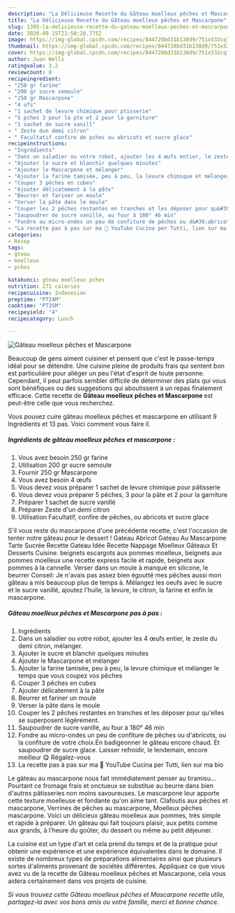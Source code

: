 ```yaml
---
description: "La Délicieuse Recette du Gâteau moelleux pêches et Mascarpone"
title: "La Délicieuse Recette du Gâteau moelleux pêches et Mascarpone"
slug: 1395-la-delicieuse-recette-du-gateau-moelleux-peches-et-mascarpone
date: 2020-09-15T21:50:28.775Z
image: https://img-global.cpcdn.com/recipes/844728bd31b138d9/751x532cq70/gateau-moelleux-peches-et-mascarpone-photo-principale-de-la-recette.jpg
thumbnail: https://img-global.cpcdn.com/recipes/844728bd31b138d9/751x532cq70/gateau-moelleux-peches-et-mascarpone-photo-principale-de-la-recette.jpg
cover: https://img-global.cpcdn.com/recipes/844728bd31b138d9/751x532cq70/gateau-moelleux-peches-et-mascarpone-photo-principale-de-la-recette.jpg
author: Juan Wells
ratingvalue: 3.2
reviewcount: 8
recipeingredient:
- "250 gr farine"
- "200 gr sucre semoule"
- "250 gr Mascarpone"
- "4 ufs"
- "1 sachet de levure chimique pour ptisserie"
- "5 pches 3 pour la pte et 2 pour la garniture"
- "1 sachet de sucre vanill"
- " Zeste dun demi citron"
- " Facultatif confire de pches ou abricots et sucre glace"
recipeinstructions:
- "Ingrédients"
- "Dans un saladier ou votre robot, ajouter les 4 œufs entier, le zeste du demi citron, mélanger."
- "Ajouter le sucre et blanchir quelques minutes"
- "Ajouter le Mascarpone et mélanger"
- "Ajouter la farine tamisée, peu à peu, la levure chimique et mélanger le temps que vous coupez vos pêches"
- "Couper 3 pêches en cubes"
- "Ajouter délicatement à la pâte"
- "Beurrer et fariner un moule"
- "Verser la pâte dans le moule"
- "Couper les 2 pêches restantes en tranches et les déposer pour qu&#39;elles se superposent légèrement."
- "Saupoudrer de sucre vanillé, au four à 180° 46 min"
- "Fondre au micro-ondes un peu de confiture de pêches ou d&#39;abricots, ou la confiture de votre choix.En badigeonner le gâteau encore chaud. Et saupoudrer de sucre glace. Laisser refroidir, le lendemain, encore meilleur 😋 Régalez-vous"
- "La recette pas à pas sur ma 🔗 YouTube Cucina per Tutti, lien sur ma bio"
categories:
- Resep
tags:
- gteau
- moelleux
- pches

katakunci: gteau moelleux pches 
nutrition: 271 calories
recipecuisine: Indonesian
preptime: "PT24M"
cooktime: "PT35M"
recipeyield: "4"
recipecategory: Lunch

---
```



![Gâteau moelleux pêches et Mascarpone](https://img-global.cpcdn.com/recipes/844728bd31b138d9/751x532cq70/gateau-moelleux-peches-et-mascarpone-photo-principale-de-la-recette.jpg)

Beaucoup de gens aiment cuisiner et pensent que c'est le passe-temps idéal pour se détendre. Une cuisine pleine de produits frais qui sentent bon est particulière pour alléger un peu l'état d'esprit de toute personne. Cependant, il peut parfois sembler difficile de déterminer des plats qui vous sont bénéfiques ou des suggestions qui aboutissent à un repas finalement efficace. Cette recette de <strong> Gâteau moelleux pêches et Mascarpone </strong> est peut-être celle que vous recherchez.

<!--inarticleads1-->

Vous pouvez cuire gâteau moelleux pêches et mascarpone en utilisant 9 Ingrédients et 13 pas. Voici comment vous faire il.

##### Ingrédients de gâteau moelleux pêches et mascarpone :

1. Vous avez besoin 250 gr farine
1. Utilisation 200 gr sucre semoule
1. Fournir 250 gr Mascarpone
1. Vous avez besoin 4 œufs
1. Vous devez vous préparer 1 sachet de levure chimique pour pâtisserie
1. Vous devez vous préparer 5 pêches, 3 pour la pâte et 2 pour la garniture
1. Préparer 1 sachet de sucre vanillé
1. Préparer  Zeste d&#39;un demi citron
1. Utilisation  Facultatif, confire de pêches, ou abricots et sucre glace


S&#39;il vous reste du mascarpone d&#39;une précédente recette, c&#39;est l&#39;occasion de tenter notre gâteau pour le dessert ! Gateau Abricot Gateau Au Mascarpone Tarte Sucrée Recette Gateau Idée Recette Nappage Moelleux Gâteaux Et Desserts Cuisine. beignets escargots aux pommes moelleux, beignets aux pommes moelleux une recette express facile et rapide, beignets aux pommes à la cannelle. Verser dans un moule à manqué en silicone, le beurrer Conseil: Je n&#39;avais pas assez bien égoutté mes pêches aussi mon gâteau a mis beaucoup plus de temps à. Mélangez les oeufs avec le sucre et le sucre vanillé, ajoutez l&#39;huile, la levure, le citron, la farine et enfin le mascarpone. 

<!--inarticleads2-->

##### Gâteau moelleux pêches et Mascarpone pas à pas :

1. Ingrédients
1. Dans un saladier ou votre robot, ajouter les 4 œufs entier, le zeste du demi citron, mélanger.
1. Ajouter le sucre et blanchir quelques minutes
1. Ajouter le Mascarpone et mélanger
1. Ajouter la farine tamisée, peu à peu, la levure chimique et mélanger le temps que vous coupez vos pêches
1. Couper 3 pêches en cubes
1. Ajouter délicatement à la pâte
1. Beurrer et fariner un moule
1. Verser la pâte dans le moule
1. Couper les 2 pêches restantes en tranches et les déposer pour qu&#39;elles se superposent légèrement.
1. Saupoudrer de sucre vanillé, au four à 180° 46 min
1. Fondre au micro-ondes un peu de confiture de pêches ou d&#39;abricots, ou la confiture de votre choix.En badigeonner le gâteau encore chaud. Et saupoudrer de sucre glace. Laisser refroidir, le lendemain, encore meilleur 😋 Régalez-vous
1. La recette pas à pas sur ma 🔗 YouTube Cucina per Tutti, lien sur ma bio


Le gâteau au mascarpone nous fait immédiatement penser au tiramisu… Pourtant ce fromage frais et onctueux se substitue au beurre dans bien d&#39;autres pâtisseries non moins savoureuses. Le mascarpone leur apporte cette texture moelleuse et fondante qu&#39;on aime tant. Clafoutis aux pêches et mascarpone, Verrines de pêches au mascarpone, Moelleux pêches mascarpone. Voici un délicieux gâteau moelleux aux pommes, très simple et rapide à préparer. Un gâteau qui fait toujours plaisir, aux petits comme aux grands, à l&#39;heure du goûter, du dessert ou même au petit déjeuner. 

<!--inarticleads1-->

<p>
La cuisine est un type d'art et cela prend du temps et de la pratique pour obtenir une expérience et une expérience équivalentes dans le domaine. Il existe de nombreux types de préparations alimentaires ainsi que plusieurs sortes d'aliments provenant de sociétés différentes. Appliquez ce que vous avez vu de la recette de Gâteau moelleux pêches et Mascarpone, cela vous aidera certainement dans vos projets de cuisine.
</p>

<p>
<i>Si vous trouvez cette Gâteau moelleux pêches et Mascarpone recette utile, partagez-la avec vos bons amis ou votre famille, merci et bonne chance.</i>
</p>

